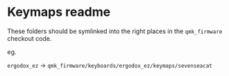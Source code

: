 # Keymaps readme

These folders should be symlinked into the right places in the `qmk_firmware` checkout code.

eg.

`ergodox_ez` -> `qmk_firmware/keyboards/ergodox_ez/keymaps/sevenseacat`
